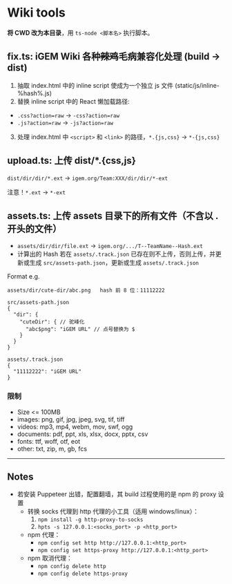 # Wiki tools

**将 CWD 改为本目录**，用 `ts-node <脚本名>` 执行脚本。

## fix.ts: iGEM Wiki 各种~~辣鸡~~毛病兼容化处理 (build -> dist)

1. 抽取 index.html 中的 inline script 使成为一个独立 js 文件 (static/js/inline-%hash%.js)
2. 替换 inline script 中的 React 懒加载路径:
  - `.css?action=raw` -> `-css?action=raw`
  - `.js?action=raw` -> `-js?action=raw`
3. 处理 index.html 中 `<script>` 和 `<link>` 的路径，`*.{js,css}` -> `*-{js,css}`

## upload.ts: 上传 dist/*.{css,js}

`dist/dir/dir/*.ext` -> `igem.org/Team:XXX/dir/dir/*-ext`

注意！`*.ext` -> `*-ext`

## assets.ts: 上传 assets 目录下的所有文件（不含以 . 开头的文件）

* `assets/dir/dir/file.ext` -> `igem.org/.../T--TeamName--Hash.ext`
* 计算出的 Hash 若在 `assets/.track.json` 已存在则不上传，否则上传，并更新或生成 `src/assets-path.json`，更新或生成 `assets/.track.json`

Format e.g.

```
assets/dir/cute-dir/abc.png   hash 前 8 位：11112222

src/assets-path.json
{
  "dir": {
    "cuteDir": { // 驼峰化
      "abc$png": "iGEM URL" // 点号替换为 $
    }
  }
}

assets/.track.json
{
  "11112222": "iGEM URL"
}
```

### 限制

* Size <= 100MB
* images: png, gif, jpg, jpeg, svg, tif, tiff
* videos: mp3, mp4, webm, mov, swf, ogg
* documents: pdf, ppt, xls, xlsx, docx, pptx, csv
* fonts: ttf, woff, otf, eot
* other: txt, zip, m, gb, fcs

----------------------------------------------------------------

## Notes

* 若安装 Puppeteer 出错，配置翻墙，其 build 过程使用的是 npm 的 proxy 设置
  * 转换 socks 代理到 http 代理的小工具（适用 windows/linux）：
    1. `npm install -g http-proxy-to-socks`
    2. `hpts -s 127.0.0.1:<socks_port> -p <http_port>`
  * npm 代理：
    * `npm config set http http://127.0.0.1:<http_port>`
    * `npm config set https-proxy http://127.0.0.1:<http_port>`
  * npm 取消代理：
    * `npm config delete http`
    * `npm config delete https-proxy`